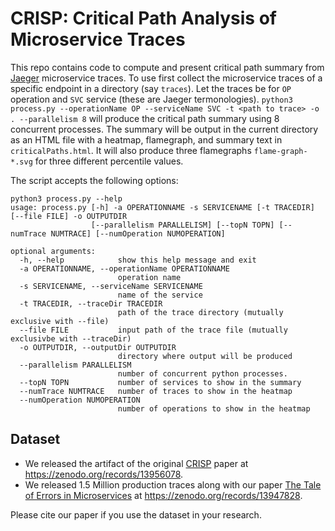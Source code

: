 # CRISP: Critical Path Analysis of Microservice Traces

This repo contains code to compute and present critical path summary from [Jaeger](https://github.com/jaegertracing/jaeger) microservice traces.
To use first collect the microservice traces of a specific endpoint in a directory (say `traces`).
Let the traces be for `OP` operation and `SVC` service (these are Jaeger termonologies).
`python3 process.py --operationName OP --serviceName SVC -t <path to trace> -o . --parallelism 8` will produce the critical path summary using 8 concurrent processes. 
The summary will be output in the current directory as an HTML file with a heatmap, flamegraph, and summary text in `criticalPaths.html`.
It will also produce three flamegraphs `flame-graph-*.svg` for three different percentile values.

The script accepts the following options:

```
python3 process.py --help
usage: process.py [-h] -a OPERATIONNAME -s SERVICENAME [-t TRACEDIR] [--file FILE] -o OUTPUTDIR
                  [--parallelism PARALLELISM] [--topN TOPN] [--numTrace NUMTRACE] [--numOperation NUMOPERATION]

optional arguments:
  -h, --help            show this help message and exit
  -a OPERATIONNAME, --operationName OPERATIONNAME
                        operation name
  -s SERVICENAME, --serviceName SERVICENAME
                        name of the service
  -t TRACEDIR, --traceDir TRACEDIR
                        path of the trace directory (mutually exclusive with --file)
  --file FILE           input path of the trace file (mutually exclusivbe with --traceDir)
  -o OUTPUTDIR, --outputDir OUTPUTDIR
                        directory where output will be produced
  --parallelism PARALLELISM
                        number of concurrent python processes.
  --topN TOPN           number of services to show in the summary
  --numTrace NUMTRACE   number of traces to show in the heatmap
  --numOperation NUMOPERATION
                        number of operations to show in the heatmap
```

## Dataset
- We released the artifact of the original [CRISP](https://www.usenix.org/conference/atc22/presentation/zhang-zhizhou) paper at https://zenodo.org/records/13956078.
- We released 1.5 Million production traces along with our paper [The Tale of Errors in Microservices](https://doi.org/10.1145/3700436) at https://zenodo.org/records/13947828.

Please cite our paper if you use the dataset in your research.

